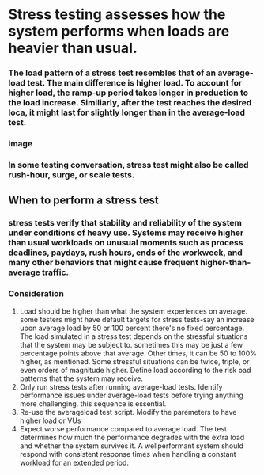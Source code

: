 # Stress testing assesses how the system performs when loads are heavier than usual.

### The load pattern of a stress test resembles that of an average-load test. The main difference is higher load. To account for higher load, the ramp-up period takes longer in production to the load increase. Similiarly, after the test reaches the desired loca, it might last for slightly longer than in the average-load test.

### image

### In some testing conversation, stress test might also be called rush-hour, surge, or scale tests.

## When to perform a stress test

### stress tests verify that stability and reliability of the system under conditions of heavy use. Systems may receive higher than usual workloads on unusual moments such as process deadlines, paydays, rush hours, ends of the workweek, and many other behaviors that might cause frequent higher-than-average traffic.

### Consideration

1. Load should be higher than what the system experiences on average.
    some testers might have default targets for stress tests-say an increase upon average load by 50 or 100 percent there's no fixed percentage.
    The load simulated in a stress test depends on the stressful situations that the system may be subject to. sometimes this may be just a few percentage points above that average. Other times, it can be 50 to 100% higher, as mentioned. Some stressful situations can be twice, triple, or even orders of magnitude higher.
    Define load according to the risk oad patterns that the system may receive.
2. Only run stress tests after running average-load tests.
    Identify performance issues under average-load tests before trying anything more challenging. this sequence is essential.
3. Re-use the averageload test script.
    Modify the paremeters to have higher load or VUs
4. Expect worse performance compared to average load.
    The test determines how much the performance degrades with the extra load and whether the system survives it. A wellperformant system should respond with consistent response times when handling a constant workload for an extended period.
